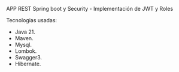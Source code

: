  APP REST Spring boot y Security - Implementación de JWT y Roles
 
Tecnologias usadas:

- Java 21.
- Maven.
- Mysql.
- Lombok.
- Swagger3.
- Hibernate.